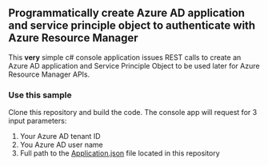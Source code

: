 ## Programmatically  create Azure AD application and service principle object to authenticate with Azure Resource Manager

This **very** simple c# console application issues REST calls to create an Azure AD application and Service Principle Object to be used later for Azure Resource Manager APIs.

### Use this sample

Clone this repository and build the code. The console app will request for 3 input parameters:

1. Your Azure AD tenant ID
2. You Azure AD user name
3. Full path to the [Application.json](Application.json) file located in this repository


